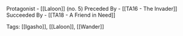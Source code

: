 Protagonist - [[Laloon]] (no. 5)
Preceded By - [[TA16 - The Invader]]
Succeeded By - [[TA18 - A Friend in Need]]

Tags: [[Igasho]], [[Laloon]], [[Wander]]



